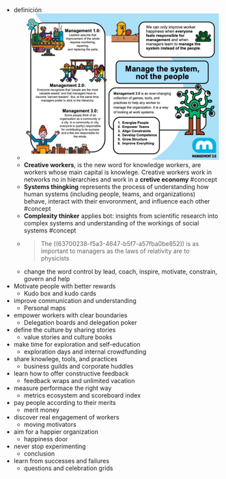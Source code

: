 - definición
	- ![image.png](../assets/image_1668283821107_0.png)
	- **Creative workers**, is the new word for  knowledge workers, are workers whose main capital is knowlege. Creative workers work in networks no in hierarchies and work in a **cretive economy** #concept
	- **Systems thingking** represents the process of understanding how human systems (including people, teams, and organizations) behave, interact with their envoronment, and influence each other #concept
	- **Complexity thinker** applies bot: insights from scientific research into complex systems and understanding of the workings of social systems #concept
	- > The ((63700238-f5a3-4647-b5f7-a57fba0be852)) is as important to managers as the laws of relativity are to physicists
	- change the word control by lead, coach, inspire, motivate, constrain, govern and help
- Motivate people with better rewards
	- Kudo box and kudo cards
- improve communication and understanding
	- Personal maps
- empower workers with clear boundaries
	- Delegation boards and delegation poker
- define the culture by sharing stories
	- value stories and culture books
- make time for exploration and self-education
	- exploration days and internal crowdfunding
- share knowlege, tools, and practices
	- business guilds and corporate huddles
- learn how to offer constructive feedback
	- feedback wraps and unlimited vacation
- measure performace the right way
	- metrics ecosystem and scoreboard index
- pay people according to their merits
	- merit money
- discover real engagement of workers
	- moving motivators
- aim for a happier organization
	- happiness door
- never stop experimenting
	- conclusion
- learn from successes and failures
	- questions and celebration grids